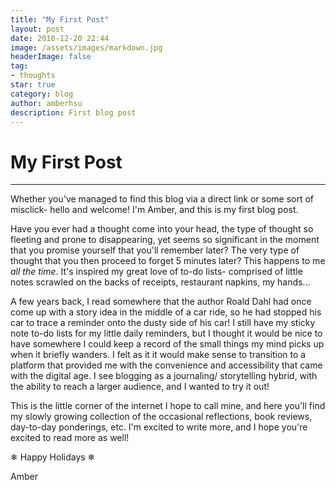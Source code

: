 ```yaml
---
title: "My First Post"
layout: post
date: 2018-12-20 22:44
image: /assets/images/markdown.jpg
headerImage: false
tag:
- thoughts
star: true
category: blog
author: amberhsu
description: First blog post
---
```


# My First Post
---
Whether you've managed to find this blog via a direct link or some sort of misclick- hello and welcome! I'm Amber, and this is my first blog post.

Have you ever had a thought come into your head, the type of thought so fleeting and prone to disappearing, yet seems so significant in the moment that you promise yourself that you'll remember later? The very type of thought that you then proceed to forget 5 minutes later? This happens to me *all the time*. It's inspired my great love of to-do lists- comprised of little notes scrawled on the backs of receipts, restaurant napkins, my hands... 

A few years back, I read somewhere that the author Roald Dahl had once come up with a story idea in the middle of a car ride, so he had stopped his car to trace a reminder onto the dusty side of his car! I still have my sticky note to-do lists for my little daily reminders, but I thought it would be nice to have somewhere I could keep a record of the small things my mind picks up when it briefly wanders. I felt as it it would make sense to transition to a platform that provided me with the convenience and accessibility that came with the digital age. I see blogging as a journaling/ storytelling hybrid, with the ability to reach a larger audience, and I wanted to try it out!

This is the little corner of the internet I hope to call mine, and here you'll find my slowly growing collection of the occasional reflections, book reviews, day-to-day ponderings, etc. I'm excited to write more, and I hope you're excited to read more as well!

❄ Happy Holidays ❄

Amber